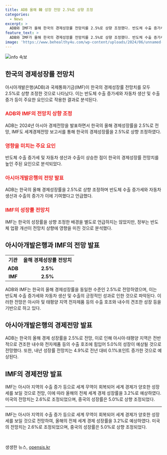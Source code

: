 ```yaml
---
title: ADB 올해 韓 성장 전망 2.5%로 상향 조정
categories:
  - News
excerpt: >
  ADB와 IMF가 올해 한국의 경제성장률 전망치를 2.5%로 상향 조정했다. 반도체 수출 증가세와 자동차 생산 및 수출 증가가 주된 이유로 지목되며, 물가 상승률은 2.5%로 예상되고 내년에는 2.0%로 전망된다. ADB는 아시아·태평양 지역이 견조한 내수와 전자제품 수출 호조로 5.0% 성장할 것으로 예상하고, IMF는 올해의 세계 경제 성장률을 3.2%로 전망하며 중국의 성장 전망치를 5.0%로 조정했다. IMF는 성장을 높일 상방 요인과 제약할 수 있는 하방 요인에 대해 언급했다.
feature_text: >
  ADB와 IMF가 올해 한국의 경제성장률 전망치를 2.5%로 상향 조정했다. 반도체 수출 증가세와 자동차 생산 및 수출 증가가 주된 이유로 지목되며, 물가 상승률은 2.5%로 예상되고 내년에는 2.0%로 전망된다. ADB는 아시아·태평양 지역이 견조한 내수와 전자제품 수출 호조로 5.0% 성장할 것으로 예상하고, IMF는 올해의 세계 경제 성장률을 3.2%로 전망하며 중국의 성장 전망치를 5.0%로 조정했다. IMF는 성장을 높일 상방 요인과 제약할 수 있는 하방 요인에 대해 언급했다.
image: 'https://www.behealthy4u.com/wp-content/uploads/2024/06/unnamed-file.png'
---
```


<p><img src="https://www.behealthy4u.com/wp-content/uploads/2024/06/unnamed-file.png" alt="info 속보" /></p>

<h2 data-ke-size="size26">한국의 경제성장률 전망치</h2>

<p data-ke-size="size16">아시아개발은행(ADB)과 국제통화기금(IMF)이 한국의 경제성장률 전망치를 모두 2.5%로 상향 조정한 것으로 나타났다. 이는 반도체 수출 증가세와 자동차 생산 및 수출 증가 등이 주요한 요인으로 작용한 결과로 분석된다.</p>

<h3><b><span style="color: #ee2323;">ADB와 IMF의 전망치 상향 조정</span></b></h3>

<p data-ke-size="size16">ADB는 2024년 아시아 경제전망을 발표하면서 한국의 올해 경제성장률을 2.5%로 전망, IMF도 세계경제전망 보고서를 통해 한국의 경제성장률을 2.5%로 상향 조정하였다.</p>

<h3><b><span style="color: #ee2323;">영향을 미치는 주요 요인</span></b></h3>

<p data-ke-size="size16">반도체 수출 증가세 및 자동차 생산과 수출이 상승한 점이 한국의 경제성장률 전망치를 높인 주된 요인으로 분석되었다.</p>

<h3><b><span style="color: #ee2323;">아시아개발은행의 전망 발표</span></b></h3>

<p data-ke-size="size16">ADB는 한국의 올해 경제성장률을 2.5%로 상향 조정하며 반도체 수출 증가세와 자동차 생산과 수출의 증가가 이에 기여했다고 언급했다.</p>

<h3><b><span style="color: #ee2323;">IMF의 성장률 전망치</span></b></h3>

<p data-ke-size="size16">IMF는 한국의 성장률을 상향 조정한 배경을 별도로 언급하지는 않았지만, 정부는 반도체 업황 개선이 전망치 상향에 영향을 미친 것으로 분석했다.</p>

<h2 data-ke-size="size26">아시아개발은행과 IMF의 전망 발표</h2>

<table>
<tbody>
<tr>
<td style="text-align: center; height: 17px;"><b>기관</b></td>
<td style="text-align: center; height: 17px;"><b>올해 경제성장률 전망치</b></td>
</tr>
<tr>
<td style="text-align: center; height: 17px;"><b>ADB</b></td>
<td style="text-align: center; height: 17px;"><b>2.5%</b></td>
</tr>
<tr>
<td style="text-align: center; height: 17px;"><b>IMF</b></td>
<td style="text-align: center; height: 17px;"><b>2.5%</b></td>
</tr>
</tbody>
</table>

<p data-ke-size="size16">ADB와 IMF는 한국의 올해 경제성장률을 동일한 수준인 2.5%로 전망하였으며, 이는 반도체 수출 증가세와 자동차 생산 및 수출의 긍정적인 성과로 인한 것으로 파악된다. 이러한 전망은 아시아 및 태평양 지역 전자제품 등의 수출 호조와 내수의 견조한 성장 등을 기반으로 하고 있다.</p>

<h2 data-ke-size="size26">아시아개발은행의 경제전망 발표</h2>

<p data-ke-size="size16">ADB는 한국의 올해 경제 성장률을 2.5%로 전망, 이로 인해 아시아·태평양 지역은 전반적으로 견조한 내수와 전자제품 등의 수출 호조에 힘입어 5.0%의 성장이 예상될 것으로 전망했다. 또한, 내년 성장률 전망치는 4.9%로 전년 대비 0.1%포인트 증가한 것으로 예상된다.</p>

<h2 data-ke-size="size26">IMF의 경제전망 발표</h2>

<p data-ke-size="size16">IMF는 아시아 지역의 수출 증가 등으로 세계 무역이 회복되어 세계 경제가 양호한 성장세를 보일 것으로 전망, 이에 따라 올해의 전체 세계 경제 성장률을 3.2%로 예상하였다. 미국의 전망치는 2.6%로 조정되었으며, 중국의 성장률은 5.0%로 상향 조정되었다.</p>

<hr>

<p data-ke-size="size16">IMF는 아시아 지역의 수출 증가 등으로 세계 무역이 회복되어 세계 경제가 양호한 성장세를 보일 것으로 전망하여, 올해의 전체 세계 경제 성장률을 3.2%로 예상하였다. 미국의 전망치는 2.6%로 조정되었으며, 중국의 성장률은 5.0%로 상향 조정되었다.</p>

<p data-ke-size="size16">&nbsp;</p>
생생한 뉴스, <a href="https://opensis.kr" rel="dofollow">opensis.kr</a>


